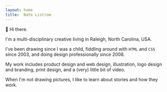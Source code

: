 ```yaml
---
layout: home
title:  Nate Listrom
---
```


👋 Hi there.

I'm a multi-disciplinary creative living in Raleigh, North Carolina, USA.

I've been drawing since I was a child, fiddling around with `HTML` and `CSS` since 2003, and doing design professionally since 2008.

My work includes product design and web design, illustration, logo design and branding, print design, and a (very) little bit of video.

When I'm not drawing pictures, I like to learn about stories and how they work.